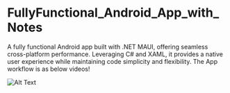 # FullyFunctional_Android_App_with_Notes
 A fully functional Android app built with .NET MAUI, offering seamless cross-platform performance. Leveraging C# and XAML, it provides a native user experience while maintaining code simplicity and flexibility.
 The App workflow is as below videos!

![Alt Text](https://github.com/Nick3344/FullyFunctional_Android_App_with_Notes/raw/main/assets/114958232/4155d5d0-0af0-4f0e-acab-db5b78477134/AppGitNew.gif)

